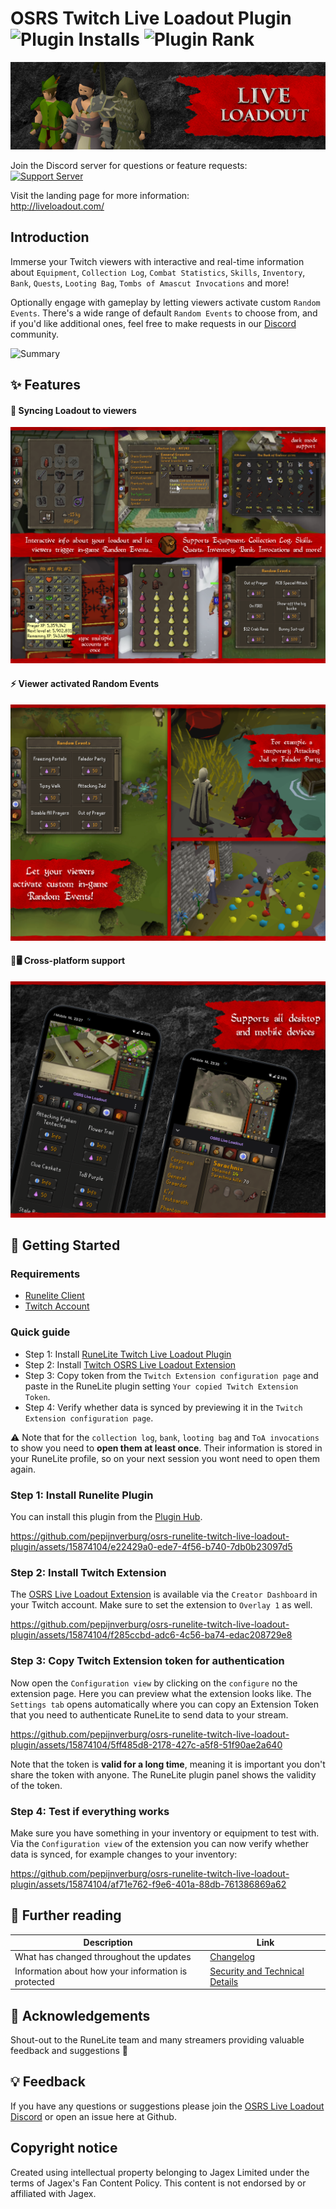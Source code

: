 # OSRS Twitch Live Loadout Plugin ![Plugin Installs](https://img.shields.io/endpoint?url=https://i.pluginhub.info/shields/installs/plugin/twitch-live-loadout) ![Plugin Rank](https://img.shields.io/endpoint?url=https://i.pluginhub.info/shields/rank/plugin/twitch-live-loadout)
[![OSRS Live Loadout](./docs/banner.png?raw=true "OSRS Live Loadout")](https://liveloadout.com/)

Join the Discord server for questions or feature requests:<br/>
[![Support Server](https://img.shields.io/discord/968224650163273798.svg?label=Discord&logo=Discord&colorB=7289da&style=for-the-badge)](https://discord.gg/3Fjm5HTFGM)

Visit the landing page for more information:<br/>
<a href="http://liveloadout.com/" target="_blank">http://liveloadout.com/</a>

## Introduction
Immerse your Twitch viewers with interactive and real-time information about `Equipment`, `Collection Log`, `Combat Statistics`, `Skills`, `Inventory`, `Bank`, `Quests`, `Looting Bag`, `Tombs of Amascut Invocations` and more!

Optionally engage with gameplay by letting viewers activate custom `Random Events`. There's a wide range of default `Random Events` to choose from, and if you'd like additional ones, feel free to make requests in our [Discord](https://discord.gg/3Fjm5HTFGM) community.

![Summary](./docs/summary.gif "Summary")

## ✨ Features

#### 🎒 Syncing Loadout to viewers
![Collage](./docs/screenshots/Collage.png "Collage")

#### ⚡️ Viewer activated Random Events
![Random Events](./docs/screenshots/Random-Events.png "Random Events")

#### 📱🖥 Cross-platform support
![Mobile](./docs/screenshots/Mobile-support.png "Mobile")

## 🚀 Getting Started

### Requirements
- [Runelite Client](https://runelite.net/)
- [Twitch Account](https://www.twitch.tv/)

### Quick guide
- Step 1: Install [RuneLite Twitch Live Loadout Plugin](https://runelite.net/plugin-hub/Pepijn%20Verburg)
- Step 2: Install [Twitch OSRS Live Loadout Extension](https://dashboard.twitch.tv/extensions/cuhr4y87yiqd92qebs1mlrj3z5xfp6)
- Step 3: Copy token from the `Twitch Extension configuration page` and paste in the RuneLite plugin setting `Your copied Twitch Extension Token`.
- Step 4: Verify whether data is synced by previewing it in the `Twitch Extension configuration page`.

⚠️ Note that for the `collection log`, `bank`, `looting bag` and `ToA invocations` to show you need to **open them at least once**. Their information is stored in your RuneLite profile, so on your next session you wont need to open them again.

### Step 1: Install Runelite Plugin
You can install this plugin from the [Plugin Hub](https://runelite.net/plugin-hub/show/twitch-live-loadout).

https://github.com/pepijnverburg/osrs-runelite-twitch-live-loadout-plugin/assets/15874104/e22429a0-ede7-4f56-b740-7db0b23097d5

### Step 2: Install Twitch Extension
The [OSRS Live Loadout Extension](https://dashboard.twitch.tv/extensions/cuhr4y87yiqd92qebs1mlrj3z5xfp6) is available via the `Creator Dashboard` in your Twitch account. Make sure to set the extension to `Overlay 1` as well.

https://github.com/pepijnverburg/osrs-runelite-twitch-live-loadout-plugin/assets/15874104/f285ccbd-adc6-4c56-ba74-edac208729e8

### Step 3: Copy Twitch Extension token for authentication
Now open the `Configuration view` by clicking on the `configure` no the extension page. Here you can preview what the extension looks like. The `Settings tab` opens automatically where you can copy an Extension Token that you need to authenticate RuneLite to send data to your stream.

https://github.com/pepijnverburg/osrs-runelite-twitch-live-loadout-plugin/assets/15874104/5ff485d8-2178-427c-a5f8-51f90ae2a640

Note that the token is **valid for a long time**, meaning it is important you don't share the token with anyone. The RuneLite plugin panel shows the validity of the token.

### Step 4: Test if everything works
Make sure you have something in your inventory or equipment to test with. Via the `Configuration view` of the extension you can now verify whether data is synced, for example changes to your inventory:

https://github.com/pepijnverburg/osrs-runelite-twitch-live-loadout-plugin/assets/15874104/af71e762-f9e6-401a-88db-761386869a62

## 📄 Further reading

| Description  | Link |
| ------------- | ------------- |
| What has changed throughout the updates  | [Changelog](./docs/changelog.md)  |
| Information about how your information is protected  | [Security and Technical Details](./docs/security.md) |

## 👥 Acknowledgements
Shout-out to the RuneLite team and many streamers providing valuable feedback and suggestions 🙌

## 💡 Feedback
If you have any questions or suggestions please join the [OSRS Live Loadout Discord](https://discord.gg/3Fjm5HTFGM) or open an issue here at Github.

## Copyright notice
Created using intellectual property belonging to Jagex Limited under the terms of Jagex's Fan Content Policy. This content is not endorsed by or affiliated with Jagex.
